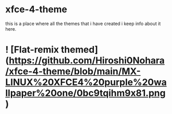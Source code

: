 # xfce-4-theme
this is a place where all the themes that i have created i keep info about it here.

! [Flat-remix themed] (https://github.com/Hiroshi0Nohara/xfce-4-theme/blob/main/MX-LINUX%20XFCE4%20purple%20wallpaper%20one/0bc9tqihm9x81.png)
==================================================================================

